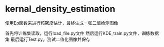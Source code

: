 # kernal_density_estimation
使用Ep函数来进行核密度估计，最终生成一张二值检测图像

首先将训练集读取，运行load_file.py文件
然后运行KDE_train.py文件，训练数据集
最后运行Test.py，测试二值化图像并保存
